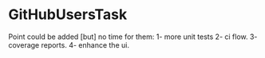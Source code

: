 # GitHubUsersTask
Point could be added [but] no time for them:
1- more unit tests
2- ci flow.
3- coverage reports.
4- enhance the ui.
